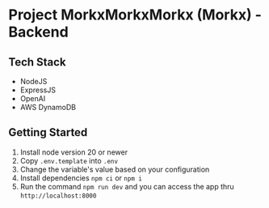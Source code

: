 # Project MorkxMorkxMorkx (Morkx) - Backend

## Tech Stack
* NodeJS
* ExpressJS
* OpenAI
* AWS DynamoDB

## Getting Started
1. Install node version 20 or newer
2. Copy `.env.template` into `.env`
3. Change the variable's value based on your configuration
4. Install dependencies `npm ci` or `npm i`
5. Run the command `npm run dev` and you can access the app thru `http://localhost:8000`
